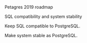 Petagres 2019 roadmap

SQL compatibility and system stability

Keep SQL compatible to PostgreSQL.

Make system stable as PostgreSQL.
